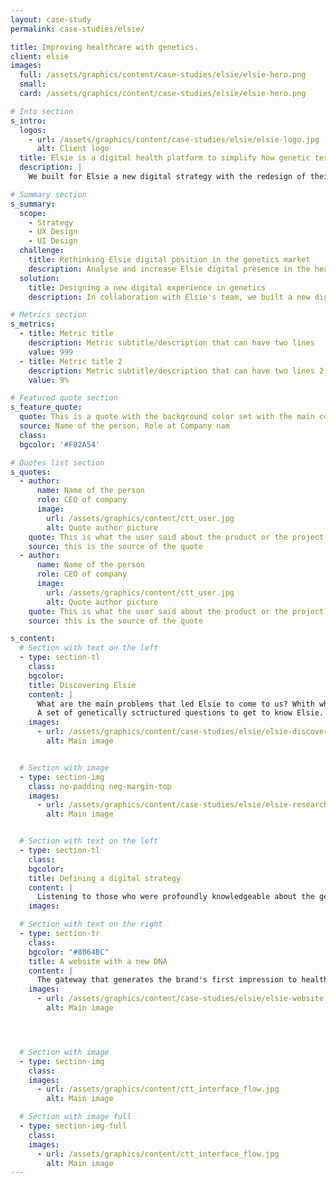 ```yaml
---
layout: case-study
permalink: case-studies/elsie/

title: Improving healthcare with genetics.
client: elsie
images:
  full: /assets/graphics/content/case-studies/elsie/elsie-hero.png
  small:
  card: /assets/graphics/content/case-studies/elsie/elsie-hero.png

# Into section
s_intro:
  logos:
    - url: /assets/graphics/content/case-studies/elsie/elsie-logo.jpg
      alt: Client logo
  title: Elsie is a digital health platform to simplify how genetic tests are accessed, purchased and managed.
  description: |
    We built for Elsie a new digital strategy with the redesign of their digital supports improving the overall experience of the genetics orders workflow.

# Summary section
s_summary:
  scope:
    - Strategy
    - UX Design
    - UI Design
  challenge:
    title: Rethinking Elsie digital position in the genetics market
    description: Analyse and increase Elsie digital presence in the healthcare industry redesigning the website and the existing web platform.
  solution:
    title: Designing a new digital experience in genetics
    description: In collaboration with Elsie's team, we built a new digital strategy that consisted in finding the positioning of the company in the market with a redesign of the website and  the platform.

# Metrics section
s_metrics:
  - title: Metric title
    description: Metric subtitle/description that can have two lines
    value: 999
  - title: Metric title 2
    description: Metric subtitle/description that can have two lines 2
    value: 9%

# Featured quote section
s_feature_quote:
  quote: This is a quote with the background color set with the main color of the project
  source: Name of the person, Role at Company nam
  class:
  bgcolor: '#F82A54'

# Quotes list section
s_quotes:
  - author:
      name: Name of the person
      role: CEO of company
      image:
        url: /assets/graphics/content/ctt_user.jpg
        alt: Quote author picture
    quote: This is what the user said about the product or the project
    source: this is the source of the quote
  - author:
      name: Name of the person
      role: CEO of company
      image:
        url: /assets/graphics/content/ctt_user.jpg
        alt: Quote author picture
    quote: This is what the user said about the product or the project
    source: this is the source of the quote

s_content:
  # Section with text on the left
  - type: section-tl
    class:
    bgcolor:
    title: Discovering Elsie
    content: |
      What are the main problems that led Elsie to come to us? Whith whom and how is Elsie communicating? Who is looking for Elsie and why? Who are the business partners? Who are the product users?
      A set of genetically sctructured questions to get to know Elsie.
    images:
      - url: /assets/graphics/content/case-studies/elsie/elsie-discover.jpg
        alt: Main image


  # Section with image
  - type: section-img
    class: no-padding neg-margin-top
    images:
      - url: /assets/graphics/content/case-studies/elsie/elsie-research.png
        alt: Main image


  # Section with text on the left
  - type: section-tl
    class:
    bgcolor:
    title: Defining a digital strategy
    content: |
      Listening to those who were profoundly knowledgeable about the genetics business has created the space for us, togheteher with Elsie team, to point in a direction of intervention. A roadmap was created which included the redefinition of the brand, the redesign of the website and the platform.
    images:

  # Section with text on the right
  - type: section-tr
    class:
    bgcolor: "#8064BC"
    title: A website with a new DNA
    content: |
      The gateway that generates the brand's first impression to healthcare facilities, physicians, laboratories and patients. The structure of the new website was carefully designed to be aligned with these different audiences and the UI designed to be adaptable to the contents that are being updated.
    images:
      - url: /assets/graphics/content/case-studies/elsie/elsie-website.png
        alt: Main image




  # Section with image
  - type: section-img
    class:
    images:
      - url: /assets/graphics/content/ctt_interface_flow.jpg
        alt: Main image

  # Section with image full
  - type: section-img-full
    class:
    images:
      - url: /assets/graphics/content/ctt_interface_flow.jpg
        alt: Main image
---
```

